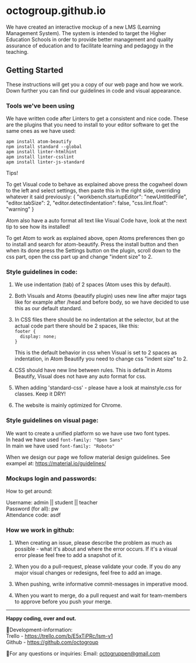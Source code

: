 # octogroup.github.io
We have created an interactive mockup of a new LMS (Learning Management System). The system is intended to target the Higher Education Schools in order to provide better management and quality assurance of education and to facilitate learning and pedagogy in the teaching.

## Getting Started
These instructions will get you a copy of our web page and how we work. Down further you can find our guidelines in code and visual appearance.

### Tools we've been using
We have written code after Linters to get a consistent and nice code. These are the plugins that you need to install to your editor software to get the same ones as we have used:

``apm install atom-beautify`` <br>
``npm install standard --global`` <br>
``apm install linter-htmlhint`` <br>
``apm install linter-csslint``<br>
``apm install linter-js-standard``<br>

Tips!

To get Visual code to behave as explained above press the cogwheel down to the left and select settings, then paste this in the right side, overriding whatever it said previously: { "workbench.startupEditor": "newUntitledFile", "editor.tabSize": 2, "editor.detectIndentation": false, "css.lint.float": "warning" }

Atom also have a auto format all text like Visual Code have, look at the next tip to see how its installed!

To get Atom to work as explained above, open Atoms preferences then go to install and search for atom-beautify. Press the install button and then when its done press the Settings button on the plugin, scroll down to the css part, open the css part up and change "indent size" to 2.

### Style guidelines in code:
1. We use indentation (tab) of 2 spaces (Atom uses this by default).

2. Both Visuals and Atoms (beautify plugin) uses new line after major tags like for example after /head and before body,
    so we have decided to use this as our default standard.

3. In CSS files there should be no indentation at the selector, but at the actual code part there should be 2 spaces,
    like this:<br>
    ``footer {``<br>
    ``  display: none;``<br>
    ``}``

    This is the default behavior in css when Visual is set to 2 spaces as indentation, in Atom Beautify you need to change
    css "indent size" to 2.

4.  CSS should have new line between rules. This is default in Atoms Beautify, Visual does not have any auto format for css.

5.  When adding 'standard-css' - please have a look at mainstyle.css for classes. Keep it DRY!

6.  The website is mainly optimized for Chrome.<br>

### Style guidelines on visual page:
We want to create a unified platform so we have use two font types.<br>
In head we have used ``font-family: "Open Sans"`` <br>
In main we have used ``font-family: "Roboto"``


When we design our page we follow material design guidelines. See exampel at: https://material.io/guidelines/


### Mockups login and passwords:

How to get around:

Username: admin || student || teacher <br>
Password (for all): pw <br>
Attendance code: asdf <br>

### How we work in github:
1.  When creating an issue, please describe the problem as much as possible - what it's about and where the error occurs.
    If it's a visual error please feel free to add a snapshot of it.

2.  When you do a pull-request, please validate your code. If you do any major visual changes or redesigns, feel free to add an image.

3.  When pushing, write informative commit-messages in imperative mood.

4. When you want to merge, do a pull request and wait for team-members to approve before you push your merge.
<hr>

**Happy coding, over and out.**

:octopus:Development-information:
<br> Trello - https://trello.com/b/E5xTiPRc/lsm-v1
<br> Github - https://github.com/octogroup

:octopus:For any questions or inquiries: Email: octogruppen@gmail.com
